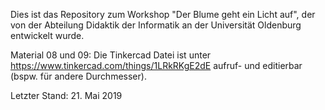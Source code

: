 Dies ist das Repository zum Workshop "Der Blume geht ein Licht auf", der von der Abteilung Didaktik der Informatik an der Universität Oldenburg entwickelt wurde.

Material 08 und 09: Die Tinkercad Datei ist unter https://www.tinkercad.com/things/1LRkRKgE2dE aufruf- und editierbar (bspw. für andere Durchmesser).

Letzter Stand: 21. Mai 2019